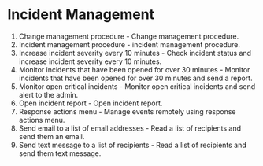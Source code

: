 # Incident Management
1. Change management procedure - Change management procedure.
2. Incident management procedure - incident management procedure.
3. Increase incident severity every 10 minutes - Check incident status and increase incident severity every 10 minutes.
4. Monitor incidents that have been opened for over 30 minutes - Monitor incidents that have been opened for over 30 minutes and send a report.
5. Monitor open critical incidents - Monitor open critical incidents and send alert to the admin.
6. Open incident report - Open incident report.
7. Response actions menu - Manage events remotely using response actions menu.
8. Send email to a list of email addresses - Read a list of recipients and send them an email.
9. Send text message to a list of recipients - Read a list of recipients and send them text message.
